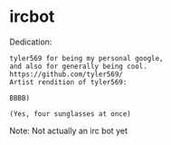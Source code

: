 # ircbot
Dedication:

	tyler569 for being my personal google,
	and also for generally being cool.
	https://github.com/tyler569/
	Artist rendition of tyler569:
	
	BBBB)

	(Yes, four sunglasses at once)
Note: Not actually an irc bot yet
